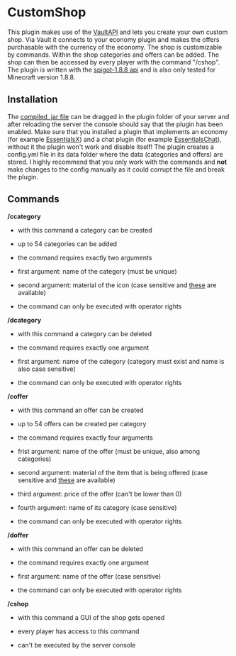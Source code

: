# CustomShop

This plugin makes use of the [VaultAPI](https://github.com/MilkBowl/VaultAPI) and lets you create your own custom shop. Via Vault it connects to your economy plugin and makes the offers purchasable with the currency of the economy. The shop is customizable by commands. Within the shop categories and offers can be added. The shop can then be accessed by every player with the command "/cshop". The plugin is written with the [spigot-1.8.8 api](https://getbukkit.org/get/hNiHm0tuqAg1Xg7w7zudk63uHr0xo48D) and is also only tested for Minecraft version 1.8.8.

## Installation

The [compiled .jar file](https://www.spigotmc.org/resources/customshop.109627/download?version=495341) can be dragged in the plugin folder of your server and after reloading the server the console should say that the plugin has been enabled. Make sure that you installed a plugin that implements an economy (for example [EssentialsX](https://essentialsx.net/downloads.html)) and a chat plugin (for example [EssentialsChat](https://essentialsx.net/downloads.html)), without it the plugin won't work and disable itself! The plugin creates a config.yml file in its data folder where the data (categories and offers) are stored. I highly recommend that you only work with the commands and **not** make changes to the config manually as it could corrupt the file and break the plugin.

## Commands

**/ccategory**

- with this command a category can be created

- up to 54 categories can be added

- the command requires exactly two arguments

- first argument: name of the category (must be unique)

- second argument: material of the icon (case sensitive and [these](https://helpch.at/docs/1.8/org/bukkit/Material.html) are available)

- the command can only be executed with operator rights

**/dcategory**

- with this command a category can be deleted

- the command requires exactly one argument

- first argument: name of the category (category must exist and name is also case sensitive)

- the command can only be executed with operator rights

**/coffer**

- with this command an offer can be created

- up to 54 offers can be created per category

- the command requires exactly four arguments

- frist argument: name of the offer (must be unique, also among categories)

- second argument: material of the item that is being offered (case sensitive and [these](https://helpch.at/docs/1.8/org/bukkit/Material.html) are available)

- third argument: price of the offer (can't be lower than 0)

- fourth argument: name of its category (case sensitive)

- the command can only be executed with operator rights

**/doffer**

- with this command an offer can be deleted

- the command requires exactly one argument

- first argument: name of the offer (case sensitive)

- the command can only be executed with operator rights

**/cshop**

- with this command a GUI of the shop gets opened

- every player has access to this command

- can't be executed by the server console
